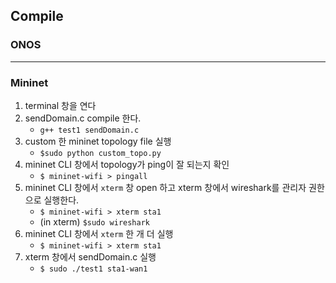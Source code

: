 ## Compile

### ONOS
---
### Mininet

1. terminal 창을 연다
2. sendDomain.c compile 한다.
    - `g++ test1 sendDomain.c`
3. custom 한 mininet topology file 실행
    - `$sudo python custom_topo.py`
4. mininet CLI 창에서 topology가 ping이 잘 되는지 확인
    - `$ mininet-wifi > pingall`
5. mininet CLI 창에서 `xterm` 창 open 하고 xterm 창에서 wireshark를 관리자 권한으로 실행한다.
    - `$ mininet-wifi > xterm sta1`
    - (in xterm) `$sudo wireshark`
6. mininet CLI 창에서 `xterm` 한 개 더 실행
    - `$ mininet-wifi > xterm sta1`
7. xterm 창에서 sendDomain.c 실행
    - `$ sudo ./test1 sta1-wan1`
